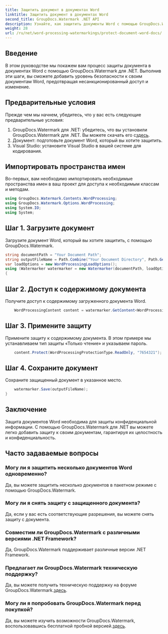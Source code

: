 ```yaml
---
title: Защитить документ в документах Word
linktitle: Защитить документ в документах Word
second_title: GroupDocs.Watermark .NET API
description: Узнайте, как защитить документы Word с помощью GroupDocs.Watermark для .NET. Следуйте нашему пошаговому руководству, чтобы легко повысить безопасность ваших документов.
weight: 28
url: /ru/net/word-processing-watermarkings/protect-document-word-docs/
---
```

## Введение
В этом руководстве мы покажем вам процесс защиты документа в документах Word с помощью GroupDocs.Watermark для .NET. Выполнив эти шаги, вы сможете добавить уровень безопасности к своим документам Word, предотвращая несанкционированный доступ и изменение.
## Предварительные условия
Прежде чем мы начнем, убедитесь, что у вас есть следующие предварительные условия:
1.  GroupDocs.Watermark для .NET: убедитесь, что вы установили GroupDocs.Watermark для .NET. Вы можете скачать его с[здесь](https://releases.groupdocs.com/Watermark/net/).
2. Документ: подготовьте документ Word, который вы хотите защитить.
3. Visual Studio: установите Visual Studio в вашей системе для кодирования.

## Импортировать пространства имен
Во-первых, вам необходимо импортировать необходимые пространства имен в ваш проект для доступа к необходимым классам и методам.
```csharp
using GroupDocs.Watermark.Contents.WordProcessing;
using GroupDocs.Watermark.Options.WordProcessing;
using System.IO;
using System;
```
## Шаг 1. Загрузите документ
Загрузите документ Word, который вы хотите защитить, с помощью GroupDocs.Watermark.
```csharp
string documentPath = "Your Document Path";
string outputFileName = Path.Combine("Your Document Directory", Path.GetFileName(documentPath));
var loadOptions = new WordProcessingLoadOptions();
using (Watermarker watermarker = new Watermarker(documentPath, loadOptions))
{
```
## Шаг 2. Доступ к содержимому документа
Получите доступ к содержимому загруженного документа Word.
```csharp
    WordProcessingContent content = watermarker.GetContent<WordProcessingContent>();
```
## Шаг 3. Примените защиту
Примените защиту к содержимому документа. В этом примере мы устанавливаем тип защиты «Только чтение» и указываем пароль.
```csharp
    content.Protect(WordProcessingProtectionType.ReadOnly, "7654321");
```
## Шаг 4. Сохраните документ
Сохраните защищенный документ в указанное место.
```csharp
    watermarker.Save(outputFileName);
}
```

## Заключение
Защита документов Word необходима для защиты конфиденциальной информации. С помощью GroupDocs.Watermark для .NET вы можете легко добавить защиту к своим документам, гарантируя их целостность и конфиденциальность.
## Часто задаваемые вопросы
### Могу ли я защитить несколько документов Word одновременно?
Да, вы можете защитить несколько документов в пакетном режиме с помощью GroupDocs.Watermark.
### Могу ли я снять защиту с защищенного документа?
Да, если у вас есть соответствующие разрешения, вы можете снять защиту с документа.
### Совместим ли GroupDocs.Watermark с различными версиями .NET Framework?
Да, GroupDocs.Watermark поддерживает различные версии .NET Framework.
### Предлагает ли GroupDocs.Watermark техническую поддержку?
 Да, вы можете получить техническую поддержку на форуме GroupDocs.Watermark.[здесь](https://forum.groupdocs.com/c/watermark/19).
### Могу ли я попробовать GroupDocs.Watermark перед покупкой?
 Да, вы можете изучить возможности GroupDocs.Watermark, воспользовавшись бесплатной пробной версией.[здесь](https://releases.groupdocs.com/).